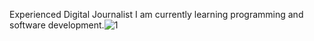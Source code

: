 Experienced Digital Journalist
I am currently learning programming and software development.![1](https://user-images.githubusercontent.com/99295786/159770544-d4cf7301-099e-4194-bd96-f780f5b70f6e.JPG)
